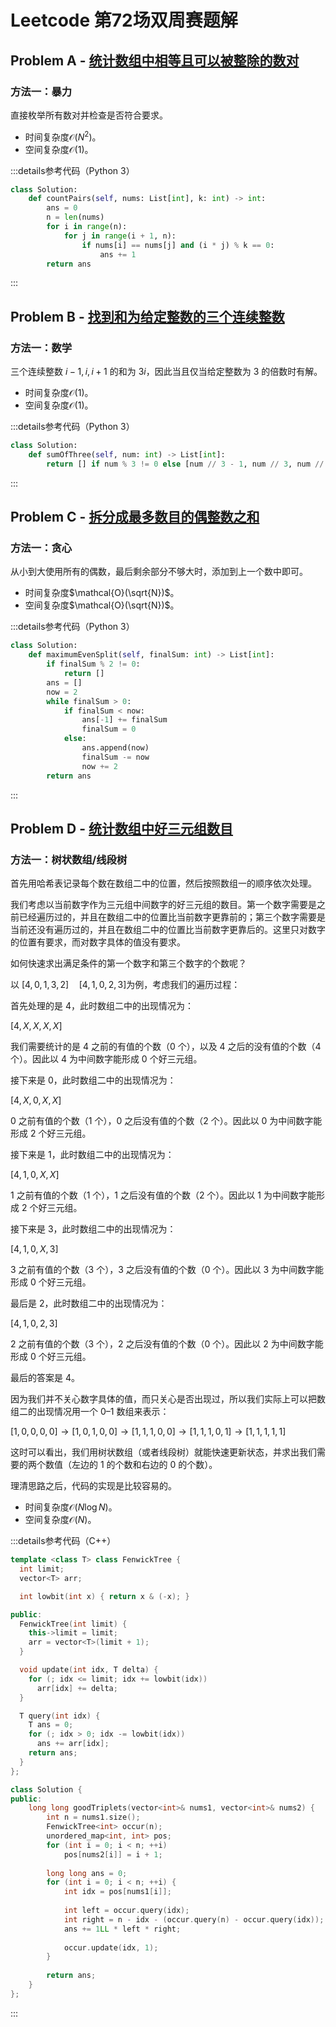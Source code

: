 # Leetcode 第72场双周赛题解

## Problem A - [统计数组中相等且可以被整除的数对](https://leetcode.cn/problems/count-equal-and-divisible-pairs-in-an-array/)

### 方法一：暴力

直接枚举所有数对并检查是否符合要求。

- 时间复杂度$\mathcal{O}(N^2)$。
- 空间复杂度$\mathcal{O}(1)$。

:::details参考代码（Python 3）

```python
class Solution:
    def countPairs(self, nums: List[int], k: int) -> int:
        ans = 0
        n = len(nums)
        for i in range(n):
            for j in range(i + 1, n):
                if nums[i] == nums[j] and (i * j) % k == 0:
                    ans += 1
        return ans
```

:::

## Problem B - [找到和为给定整数的三个连续整数](https://leetcode.cn/problems/find-three-consecutive-integers-that-sum-to-a-given-number/)

### 方法一：数学

三个连续整数 $i-1,i,i+1$ 的和为 $3i$，因此当且仅当给定整数为 3 的倍数时有解。

- 时间复杂度$\mathcal{O}(1)$。
- 空间复杂度$\mathcal{O}(1)$。

:::details参考代码（Python 3）

```python
class Solution:
    def sumOfThree(self, num: int) -> List[int]:
        return [] if num % 3 != 0 else [num // 3 - 1, num // 3, num // 3 + 1]
```

:::

## Problem C - [拆分成最多数目的偶整数之和](https://leetcode.cn/problems/maximum-split-of-positive-even-integers/)

### 方法一：贪心

从小到大使用所有的偶数，最后剩余部分不够大时，添加到上一个数中即可。

- 时间复杂度$\mathcal{O}(\sqrt{N})$。
- 空间复杂度$\mathcal{O}(\sqrt{N})$。

:::details参考代码（Python 3）

```python
class Solution:
    def maximumEvenSplit(self, finalSum: int) -> List[int]:
        if finalSum % 2 != 0:
            return []
        ans = []
        now = 2
        while finalSum > 0:
            if finalSum < now:
                ans[-1] += finalSum
                finalSum = 0
            else:
                ans.append(now)
                finalSum -= now
                now += 2
        return ans
```

:::

## Problem D - [统计数组中好三元组数目](https://leetcode.cn/problems/count-good-triplets-in-an-array/)

### 方法一：树状数组/线段树

首先用哈希表记录每个数在数组二中的位置，然后按照数组一的顺序依次处理。

我们考虑以当前数字作为三元组中间数字的好三元组的数目。第一个数字需要是之前已经遍历过的，并且在数组二中的位置比当前数字更靠前的；第三个数字需要是当前还没有遍历过的，并且在数组二中的位置比当前数字更靠后的。这里只对数字的位置有要求，而对数字具体的值没有要求。

如何快速求出满足条件的第一个数字和第三个数字的个数呢？

以 $[4,0,1,3,2]\quad[4,1,0,2,3]$为例，考虑我们的遍历过程：

首先处理的是 4，此时数组二中的出现情况为：

$[4,X,X,X,X]$

我们需要统计的是 4 之前的有值的个数（0 个），以及 4 之后的没有值的个数（4 个）。因此以 4 为中间数字能形成 0 个好三元组。

接下来是 0，此时数组二中的出现情况为：

$[4,X,0,X,X]$

0 之前有值的个数（1 个），0 之后没有值的个数（2 个）。因此以 0 为中间数字能形成 2 个好三元组。

接下来是 1，此时数组二中的出现情况为：

$[4,1,0,X,X]$

1 之前有值的个数（1 个），1 之后没有值的个数（2 个）。因此以 1 为中间数字能形成 2 个好三元组。

接下来是 3，此时数组二中的出现情况为：

$[4,1,0,X,3]$

3 之前有值的个数（3 个），3 之后没有值的个数（0 个）。因此以 3 为中间数字能形成 0 个好三元组。

最后是 2，此时数组二中的出现情况为：

$[4,1,0,2,3]$

2 之前有值的个数（3 个），2 之后没有值的个数（0 个）。因此以 2 为中间数字能形成 0 个好三元组。

最后的答案是 4。

因为我们并不关心数字具体的值，而只关心是否出现过，所以我们实际上可以把数组二的出现情况用一个 0–1 数组来表示：

$[1,0,0,0,0]\rightarrow[1,0,1,0,0]\rightarrow[1,1,1,0,0]\rightarrow[1,1,1,0,1]\rightarrow[1,1,1,1,1]$

这时可以看出，我们用树状数组（或者线段树）就能快速更新状态，并求出我们需要的两个数值（左边的 1 的个数和右边的 0 的个数）。

理清思路之后，代码的实现是比较容易的。

- 时间复杂度$\mathcal{O}(N\log N)$。
- 空间复杂度$\mathcal{O}(N)$。

:::details参考代码（C++）

```cpp
template <class T> class FenwickTree {
  int limit;
  vector<T> arr;

  int lowbit(int x) { return x & (-x); }

public:
  FenwickTree(int limit) {
    this->limit = limit;
    arr = vector<T>(limit + 1);
  }

  void update(int idx, T delta) {
    for (; idx <= limit; idx += lowbit(idx))
      arr[idx] += delta;
  }

  T query(int idx) {
    T ans = 0;
    for (; idx > 0; idx -= lowbit(idx))
      ans += arr[idx];
    return ans;
  }
};

class Solution {
public:
    long long goodTriplets(vector<int>& nums1, vector<int>& nums2) {
        int n = nums1.size();
        FenwickTree<int> occur(n);
        unordered_map<int, int> pos;
        for (int i = 0; i < n; ++i)
            pos[nums2[i]] = i + 1;
        
        long long ans = 0;
        for (int i = 0; i < n; ++i) {
            int idx = pos[nums1[i]];
            
            int left = occur.query(idx);
            int right = n - idx - (occur.query(n) - occur.query(idx));
            ans += 1LL * left * right;
            
            occur.update(idx, 1);
        }
        
        return ans;
    }
};
```

:::
